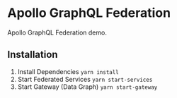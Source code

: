# Apollo GraphQL Federation

Apollo GraphQL Federation demo.

## Installation

1. Install Dependencies `yarn install`
2. Start Federated Services `yarn start-services`
3. Start Gateway (Data Graph) `yarn start-gateway`
